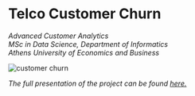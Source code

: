 # Telco Customer Churn

*Advanced Customer Analytics*  
*MSc in Data Science, Department of Informatics*  
*Athens University of Economics and Business*

![customer churn](./images/banner.jpg)

*The full presentation of the project can be found [here.](https://github.com/sapaladas/msc_data_science/blob/main/q4-advanced_customer_analytics/telco_customer_churn/presentation/presentation.pdf)*
